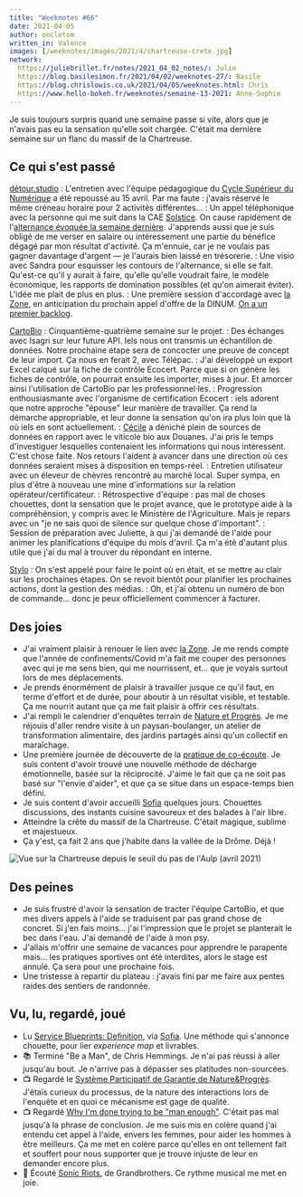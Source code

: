 ```yaml
---
title: "Weeknotes #66"
date: 2021-04-05
author: oncletom
written_in: Valence
images: [/weeknotes/images/2021/4/chartreuse-crete.jpg]
network:
  https://juliebrillet.fr/notes/2021_04_02_notes/: Julie
  https://blog.basilesimon.fr/2021/04/02/weeknotes-27/: Basile
  https://blog.chrislowis.co.uk/2021/04/05/weeknotes.html: Chris
  https://www.hello-bokeh.fr/weeknotes/semaine-13-2021: Anne-Sophie
---
```


Je suis toujours surpris quand une semaine passe si vite, alors que je n'avais pas eu la sensation qu'elle soit chargée. C'était ma dernière semaine sur un flanc du massif de la Chartreuse.

<!--more-->

## Ce qui s'est passé

[détour.studio]
: L'entretien avec l'équipe pédagogique du [Cycle Supérieur du Numérique](http://www11.minefi.gouv.fr/catalogue-igpde/2021/co/8921.html) a été repoussé au 15 avril. Par ma faute : j'avais réservé le même créneau horaire pour 2 activités différentes…
: Un appel téléphonique avec la personne qui me suit dans la CAE [Solstice]. On cause rapidement de l'[alternance évoquée la semaine dernière](/weeknotes/65/). J'apprends aussi que je suis obligé de me verser en salaire ou intéressement une partie du bénéfice dégagé par mon résultat d'activité. Ça m'ennuie, car je ne voulais pas gagner davantage d'argent — je l'aurais bien laissé en trésorerie.
: Une visio avec Sandra pour esquisser les contours de l'alternance, si elle se fait. Qu'est-ce qu'il y aurait à faire, qu'elle qu'elle voudrait faire, le modèle économique, les rapports de domination possibles (et qu'on aimerait éviter). L'idée me plait de plus en plus.
: Une première session d'accordage avec [la Zone], en anticipation du prochain appel d'offre de la DINUM. [On a un premier backlog](https://gitlab.com/la_zone/21_bam_xyz/-/boards/2570296).

[CartoBio]
: Cinquantième-quatrième semaine sur le projet.
: Des échanges avec Isagri sur leur future API. Iels nous ont transmis un échantillon de données. Notre prochaine étape sera de concocter une preuve de concept de leur import. Ça nous en ferait 2, avec Télépac.
: J'ai développé un export Excel calqué sur la fiche de contrôle Ecocert. Parce que si on génère les fiches de contrôle, on pourrait ensuite les importer, mises à jour. Et amorcer ainsi l'utilisation de CartoBio par les professionnel·les.
: Progression enthousiasmante avec l'organisme de certification Ecocert : iels adorent que notre approche "épouse" leur manière de travailler. Ça rend la démarche appropriable, et leur donne la sensation qu'on ira plus loin que là où iels en sont actuellement.
: [Cécile](https://fr.linkedin.com/in/cecileleguen) a déniché plein de sources de données en rapport avec le viticole bio aux Douanes. J'ai pris le temps d'investiguer lesquelles contenaient les informations qui nous intéressent. C'est chose faite. Nos retours l'aident à avancer dans une direction où ces données seraient mises à disposition en temps-réel.
: Entretien utilisateur avec un éleveur de chèvres rencontré au marché local. Super sympa, en plus d'être à nouveau une mine d'informations sur la relation opérateur/certificateur.
: Rétrospective d'équipe : pas mal de choses chouettes, dont la sensation que le projet avance, que le prototype aide à la compréhénsion, y compris avec le Ministère de l'Agriculture. Mais je repars avec un "je ne sais quoi de silence sur quelque chose d'important".
: Session de préparation avec Juliette, à qui j'ai demandé de l'aide pour animer les planifications d'équipe du mois d'avril. Ça m'a été d'autant plus utile que j'ai du mal à trouver du répondant en interne.

[Stylo]
: On s'est appelé pour faire le point où en était, et se mettre au clair sur les prochaines étapes. On se revoit bientôt pour planifier les prochaines actions, dont la gestion des médias.
: Oh, et j'ai obtenu un numéro de bon de commande… donc je peux officiellement commencer à facturer.

## Des joies

- J'ai vraiment plaisir à renouer le lien avec [la Zone]. Je me rends compte que l'année de confinements/Covid m'a fait me couper des personnes avec qui je me sens bien, qui me nourrissent, et… que je voyais surtout lors de mes déplacements.
- Je prends énormément de plaisir à travailler jusque ce qu'il faut, en terme d'effort et de durée, pour aboutir à un résultat visible, et testable. Ça me nourrit autant que ça me fait plaisir à offrir ces résultats.
- J'ai rempli le calendrier d'enquêtes terrain de [Nature et Progrès](https://www.natureetprogres.org). Je me réjouis d'aller rendre visite à un paysan-boulanger, un atelier de transformation alimentaire, des jardins partagés ainsi qu'un collectif en maraîchage.
- Une première journée de découverte de la [pratique de co-écoute](https://unecoecoute.wordpress.com/). Je suis content d'avoir trouvé une nouvelle méthode de décharge émotionnelle, basée sur la réciprocité. J'aime le fait que ça ne soit pas basé sur "l'envie d'aider", et que ça se situe dans un espace-temps bien défini.
- Je suis content d'avoir accueilli [Sofia] quelques jours. Chouettes discussions, des instants cuisine savoureux et des balades à l'air libre.
- Atteindre la crête du massif de la Chartreuse. C'était magique, sublime et majestueux.
- Ça y'est, ça fait 2 ans que j'habite dans la vallée de la Drôme. Déjà !

![](/weeknotes/images/2021/4/chartreuse-crete.jpg "Vue sur la Chartreuse depuis le seuil du pas de l'Aulp (avril 2021)")

## Des peines

- Je suis frustré d'avoir la sensation de tracter l'équipe CartoBio, et que mes divers appels à l'aide se traduisent par pas grand chose de concret. Si j'en fais moins… j'ai l'impression que le projet se planterait le bec dans l'eau. J'ai demandé de l'aide à mon psy.
- J'allais m'offrir une semaine de vacances pour apprendre le parapente mais… les pratiques sportives ont été interdites, alors le stage est annulé. Ça sera pour une prochaine fois.
- Une tristesse à repartir du plateau : j'avais fini par me faire aux pentes raides des sentiers de randonnée.

## Vu, lu, regardé, joué

- Lu [Service Blueprints: Definition](https://www.nngroup.com/articles/service-blueprints-definition/), via [Sofia]. Une méthode qui s'annonce chouette, pour lier _experience map_ et livrables.
- 📚 Terminé "Be a Man", de Chris Hemmings. Je n'ai pas réussi à aller jusqu'au bout. Je n'arrive pas à dépasser ses platitudes non-sourcées.
- 📺 Regardé le [Système Participatif de Garantie de Nature&Progrès](https://vimeo.com/190220936). J'étais curieux du processus, de la nature des interactions lors de l'enquête et en quoi ce mécanisme est gage de qualité.
- 📺 Regardé [Why I'm done trying to be "man enough"](https://www.ted.com/talks/justin_baldoni_why_i_m_done_trying_to_be_man_enough). C'était pas mal jusqu'à la phrase de conclusion. Je me suis mis en colère quand j'ai entendu cet appel à l'aide, envers les femmes, pour aider les hommes à être meilleurs. Ça me met en colère parce qu'elles en ont tellement fait et souffert pour nous supporter que je trouve injuste de leur en demander encore plus.
- 🎵 Écouté [Sonic Riots](https://www.last.fm/music/Grandbrothers/_/Sonic+Riots), de Grandbrothers. Ce rythme musical me met en joie.

[détour.studio]: /
[Solstice]: https://solstice.coop/
[Stylo]: https://github.com/EcrituresNumeriques/stylo
[CartoBio]: https://cartobio.org/
[Usine Vivante]: https://www.usinevivante.org
[la Zone]: http://la.zone
[YesWiki]: https://yeswiki.net
[DataGalaxy]: https://www.datagalaxy.com/
[Classes à 12]: https://beta.gouv.fr/startups/classes12.html

[Noémie]: https://noemiegirard.co
[Guillaume]: https://www.yuzutech.fr/
[Sofia]: https://twitter.com/sofiaboulaarab
[Antoine]: https://www.quaternum.net/
[Yannick]: https://elsif.fr/
[Basile]: https://basilesimon.fr/
[Maïtané]: https://maiwann.net/
[Laurent]: https://cocotier.xyz/
